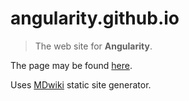 # angularity.github.io

> The web site for **Angularity**.

The page may be found [here](http://angularity.github.io).

Uses [MDwiki](http://dynalon.github.io/mdwiki/#!index.md) static site generator.